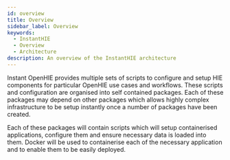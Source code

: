 ```yaml
---
id: overview
title: Overview
sidebar_label: Overview
keywords:
  - InstantHIE
  - Overview
  - Architecture
description: An overview of the InstantHIE architecture
---
```


Instant OpenHIE provides multiple sets of scripts to configure and setup HIE components for particular OpenHIE use cases and workflows. These scripts and configuration are organised into self contained packages. Each of these packages may depend on other packages which allows highly complex infrastructure to be setup instantly once a number of packages have been created.

Each of these packages will contain scripts which will setup containerised applications, configure them and ensure necessary data is loaded into them. Docker will be used to containerise each of the necessary application and to enable them to be easily deployed.
